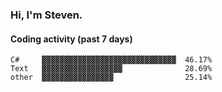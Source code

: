 ### Hi, I'm Steven.

#### Coding activity (past 7 days)
```
C#     ▓▓▓▓▓▓▓▓▓▓▓▓▓▓▓▓▓▓▓▓▓▓▓▓▓▓▓▓▓▓  46.17%
Text   ▓▓▓▓▓▓▓▓▓▓▓▓▓▓▓▓▓▓              28.69%
other  ▓▓▓▓▓▓▓▓▓▓▓▓▓▓▓▓                25.14%
```
